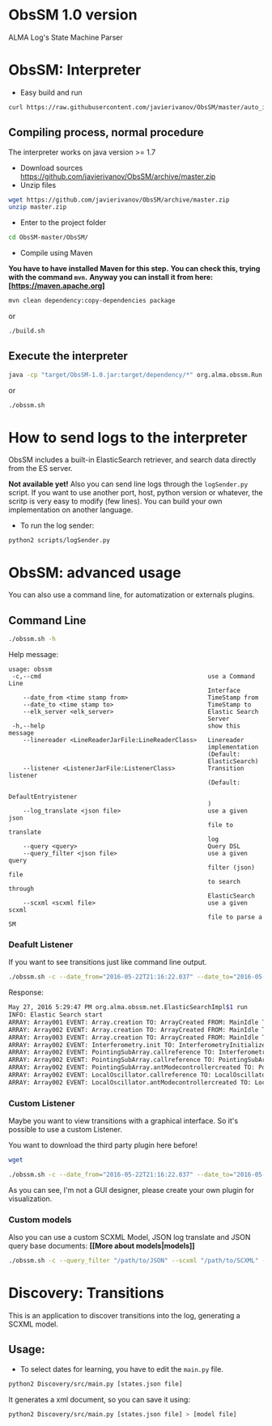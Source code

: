 # ObsSM 1.0 version
ALMA Log's State Machine Parser



# ObsSM: Interpreter

* Easy build and run
```sh
curl https://raw.githubusercontent.com/javierivanov/ObsSM/master/auto_install.sh -o - |sh
```


## Compiling process, normal procedure

The interpreter works on java version >= 1.7

* Download sources https://github.com/javierivanov/ObsSM/archive/master.zip
* Unzip files

```sh
wget https://github.com/javierivanov/ObsSM/archive/master.zip
unzip master.zip
```

* Enter to the project folder

```sh
cd ObsSM-master/ObsSM/
```

* Compile using Maven

**You have to have installed Maven for this step.**
**You can check this, trying with the command ```mvn```.**
**Anyway you can install it from here: [https://maven.apache.org]**
 
```sh
mvn clean dependency:copy-dependencies package
```
or
```sh
./build.sh
```

## Execute the interpreter
```sh
java -cp "target/ObsSM-1.0.jar:target/dependency/*" org.alma.obssm.Run
```
or
```sh
./obssm.sh
```


# How to send logs to the interpreter

ObsSM includes a built-in ElasticSearch retriever, and search data directly from the ES server.


**Not available yet!**
Also you can send line logs through the `logSender.py` script.
If you want to use another port, host, python version or whatever, the scritp is very easy to modify (few lines).
You can build your own implementation on another language.

* To run the log sender:
```
python2 scripts/logSender.py
```
# ObsSM: advanced usage
You can also use a command line, for automatization or externals plugins.
## Command Line
```sh
./obssm.sh -h
```
Help message:
```
usage: obssm
 -c,--cmd                                              use a Command Line
                                                       Interface
    --date_from <time stamp from>                      TimeStamp from
    --date_to <time stamp to>                          TimeStamp to
    --elk_server <elk_server>                          Elastic Search
                                                       Server
 -h,--help                                             show this message
    --linereader <LineReaderJarFile:LineReaderClass>   Linereader
                                                       implementation
                                                       (Default:
                                                       ElasticSearch)
    --listener <ListenerJarFile:ListenerClass>         Transition listener
                                                       (Default:
                                                       DefaultEntryistener
                                                       )
    --log_translate <json file>                        use a given json
                                                       file to translate
                                                       log
    --query <query>                                    Query DSL
    --query_filter <json file>                         use a given query
                                                       filter (json) file
                                                       to search through
                                                       ElasticSearch
    --scxml <scxml file>                               use a given scxml
                                                       file to parse a SM
```
### Deafult Listener
If you want to see transitions just like command line output.

```sh
./obssm.sh -c --date_from="2016-05-22T21:16:22.037" --date_to="2016-05-23T21:16:22.037" --query="*"
```
Response:
```sh
May 27, 2016 5:29:47 PM org.alma.obssm.net.ElasticSearchImpl$1 run
INFO: Elastic Search start
ARRAY: Array001 EVENT: Array.creation TO: ArrayCreated FROM: MainIdle TS: 2016-05-22T21:28:11.266
ARRAY: Array002 EVENT: Array.creation TO: ArrayCreated FROM: MainIdle TS: 2016-05-22T21:43:22.335
ARRAY: Array003 EVENT: Array.creation TO: ArrayCreated FROM: MainIdle TS: 2016-05-22T21:49:46.369
ARRAY: Array002 EVENT: Interferometry.init TO: InterferometryInitializeStarted FROM: ArrayCreated TS: 2016-05-22T21:53:54.610
ARRAY: Array002 EVENT: PointingSubArray.callreference TO: InterferometrySettingUpBegun FROM: InterferometryInitializeStarted TS: 2016-05-22T21:53:54.680
ARRAY: Array002 EVENT: PointingSubArray.callreference TO: PointingSubArrayGettingReferenceCalled FROM: PointingSubArrayConstructorIdle TS: 2016-05-22T21:53:54.680
ARRAY: Array002 EVENT: PointingSubArray.antModecontrollercreated TO: PointingSubArrayControllersCreated FROM: PointingSubArrayGettingReferenceCalled TS: 2016-05-22T21:53:54.749
ARRAY: Array002 EVENT: LocalOscillator.callreference TO: LocalOscillatorGettingReferenceCalled FROM: LocalOscillatorConstructorIdle TS: 2016-05-22T21:53:55.105
ARRAY: Array002 EVENT: LocalOscillator.antModecontrollercreated TO: LocalOscillatorControllersCreated FROM: LocalOscillatorGettingReferenceCalled TS: 2016-05-22T21:53:59.963
```

### Custom Listener
Maybe you want to view transitions with a graphical interface. So it's possible to use a custom Listener.

You want to download the third party plugin here before!
```sh
wget 
```

```sh
./obssm.sh -c --date_from="2016-05-22T21:16:22.037" --date_to="2016-05-23T21:16:22.037" --query="*" --listener="GraphViewer.jar:org.alma.GraphViewer"
```
As you can see, I'm not a GUI designer, please create your own plugin for visualization.

### Custom models
Also you can use a custom SCXML Model, JSON log translate and JSON query base documents:
**[[More about models|models]]**


```sh
./obssm.sh -c --query_filter "/path/to/JSON" --scxml "/path/to/SCXML" --log_translate "/path/to/JSON"
```
# Discovery: Transitions

This is an application to discover transitions into the log, generating a SCXML model.

## Usage:

* To select dates for learning, you have to edit the ```main.py``` file.


```sh
python2 Discovery/src/main.py [states.json file]
```
It generates a xml document, so you can save it using:
```sh
python2 Discovery/src/main.py [states.json file] > [model file]
```